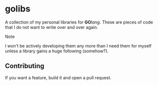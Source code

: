 # golibs

A collection of my personal libraries for **GO**_lang_.
These are pieces of code that I do not want to write over and over again.

> [!NOTE]
> I won't be actively developing them any more than I need them for myself
> unless a library gains a huge following (somehow?).

## Contributing
If you want a feature, build it and open a pull request.
